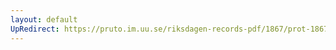 ```yaml
---
layout: default
UpRedirect: https://pruto.im.uu.se/riksdagen-records-pdf/1867/prot-1867--fk--404/prot-1867--fk--404_016.pdf
---
```

